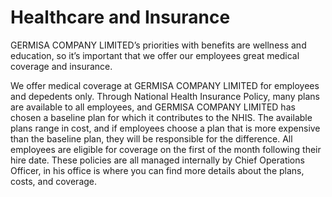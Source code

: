 # Healthcare and Insurance

GERMISA COMPANY LIMITED’s priorities with benefits are wellness and education, so it’s important that we offer our employees great medical coverage and insurance.

We offer medical coverage at GERMISA COMPANY LIMITED for employees and depedents only. Through National Health Insurance Policy, many plans are available to all employees, and GERMISA COMPANY LIMITED has chosen a baseline plan for which it contributes to the NHIS. The available plans range in cost, and if employees choose a plan that is more expensive than the baseline plan, they will be responsible for the difference. All employees are eligible for coverage on the first of the month following their hire date. These policies are all managed internally by Chief Operations Officer, in his office is where you can find more details about the plans, costs, and coverage.



